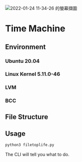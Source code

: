 ![2022-01-24 11-34-26 的螢幕擷圖](https://user-images.githubusercontent.com/55401762/150717884-b904ccef-7c0b-4730-a78e-50ebd6605198.png)
# Time Machine
## Environment
### Ubuntu 20.04
### Linux Kernel 5.11.0-46
### LVM
### BCC

## File Structure

## Usage

```bash
python3 filetoplife.py
```

The CLI will tell you what to do.
